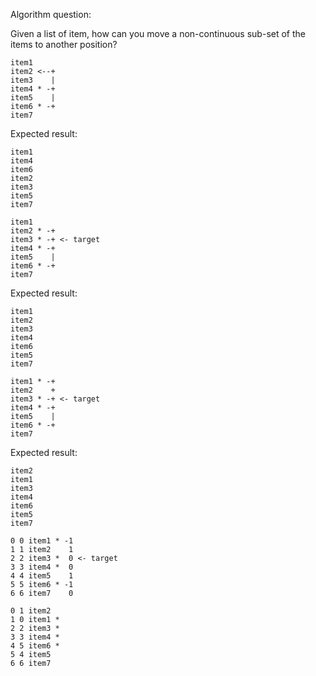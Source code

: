 Algorithm question:

Given a list of item, how can you move a non-continuous sub-set of the items to another position?

```
item1
item2 <--+
item3    |
item4 * -+
item5    |
item6 * -+
item7
```

Expected result:
```
item1
item4
item6
item2
item3
item5
item7
```


```
item1
item2 * -+
item3 * -+ <- target
item4 * -+
item5    |
item6 * -+
item7
```

Expected result:
```
item1
item2
item3
item4
item6
item5
item7
```




```
item1 * -+
item2    +
item3 * -+ <- target
item4 * -+
item5    |
item6 * -+
item7
```

Expected result:
```
item2
item1
item3
item4
item6
item5
item7
```

```
0 0 item1 * -1
1 1 item2    1
2 2 item3 *  0 <- target
3 3 item4 *  0
4 4 item5    1
5 5 item6 * -1
6 6 item7    0
```
```
0 1 item2
1 0 item1 *
2 2 item3 *
3 3 item4 *
4 5 item6 *
5 4 item5
6 6 item7
```
